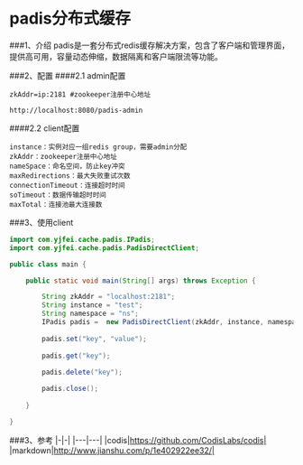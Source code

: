 # padis分布式缓存
###1、介绍
  padis是一套分布式redis缓存解决方案，包含了客户端和管理界面，提供高可用，容量动态伸缩，数据隔离和客户端限流等功能。
  
  
###2、配置
####2.1 admin配置
```config.properties
zkAddr=ip:2181 #zookeeper注册中心地址
```

``` admin addr
http://localhost:8080/padis-admin
```

####2.2 client配置
```PadisConfig
instance：实例对应一组redis group，需要admin分配
zkAddr：zookeeper注册中心地址
nameSpace：命名空间，防止key冲突
maxRedirections：最大失败重试次数
connectionTimeout：连接超时时间
soTimeout：数据传输超时时间
maxTotal：连接池最大连接数
```

###3、使用client
```java
import com.yjfei.cache.padis.IPadis;
import com.yjfei.cache.padis.PadisDirectClient;

public class main {

	public static void main(String[] args) throws Exception {

		String zkAddr = "localhost:2181";
		String instance = "test";
		String namespace = "ns";
		IPadis padis =  new PadisDirectClient(zkAddr, instance, namespace);
		
		padis.set("key", "value");
		
		padis.get("key");
		
		padis.delete("key");

		padis.close();
		
	}

}
```


###3、参考
|-|-|
|---|---|
|codis|https://github.com/CodisLabs/codis|
|markdown|http://www.jianshu.com/p/1e402922ee32/|




